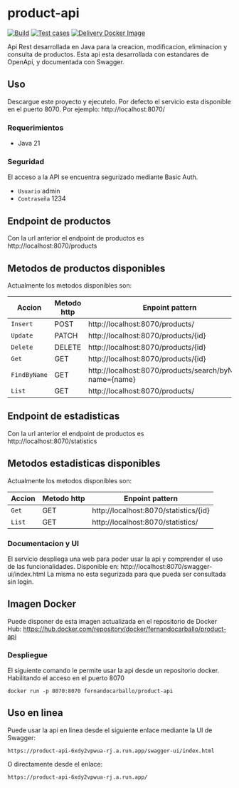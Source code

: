 # product-api

[![Build](https://github.com/fernandocarballo/product-api/actions/workflows/build.yml/badge.svg)](https://github.com/fernandocarballo/product-api/actions/workflows/build.yml)
[![Test cases](https://github.com/fernandocarballo/product-api/actions/workflows/test.yml/badge.svg)](https://github.com/fernandocarballo/product-api/actions/workflows/test.yml)
[![Delivery Docker Image](https://github.com/fernandocarballo/product-api/actions/workflows/delivery.yml/badge.svg)](https://github.com/fernandocarballo/product-api/actions/workflows/delivery.yml)

Api Rest desarrollada en Java para la creacion, modificacion, eliminacion y consulta de productos.
Esta api esta desarrollada con estandares de OpenApi, y documentada con Swagger.



## Uso
Descargue este proyecto y ejecutelo. Por defecto el servicio esta disponible en el puerto 8070.
Por ejemplo: http://localhost:8070/
### Requerimientos
- Java 21

### Seguridad
El acceso a la API se encuentra segurizado mediante Basic Auth.
- `Usuario` admin
- `Contraseña` 1234

## Endpoint de productos
Con la url anterior el endpoint de productos es http://localhost:8070/products

## Metodos de productos disponibles
Actualmente los metodos disponibles son:

| Accion | Metodo http | Enpoint pattern |
|-|-|-|
| `Insert` | POST | http://localhost:8070/products/ |
| `Update` | PATCH | http://localhost:8070/products/{id} |
| `Delete` | DELETE | http://localhost:8070/products/{id} |
| `Get` | GET | http://localhost:8070/products/{id} |
| `FindByName` | GET | http://localhost:8070/products/search/byName?name={name} |
| `List` | GET | http://localhost:8070/products/ |

## Endpoint de estadisticas
Con la url anterior el endpoint de productos es http://localhost:8070/statistics

## Metodos estadisticas disponibles
Actualmente los metodos disponibles son:

| Accion | Metodo http | Enpoint pattern |
|-|-|-|
| `Get` | GET | http://localhost:8070/statistics/{id} |
| `List` | GET | http://localhost:8070/statistics/ |

### Documentacion y UI
El servicio despliega una web para poder usar la api y comprender el uso de las funcionalidades. 
Disponible en: http://localhost:8070/swagger-ui/index.html
La misma no esta segurizada para que pueda ser consultada sin login.

## Imagen Docker
Puede disponer de esta imagen actualizada en el repositorio de Docker Hub: https://hub.docker.com/repository/docker/fernandocarballo/product-api

### Despliegue
El siguiente comando le permite usar la api desde un repositorio docker. Habilitando el acceso en el puerto 8070
```
docker run -p 8070:8070 fernandocarballo/product-api
```

## Uso en linea
Puede usar la api en linea desde el siguiente enlace mediante la UI de Swagger: 
```
https://product-api-6xdy2vpwua-rj.a.run.app/swagger-ui/index.html
```
O directamente desde el enlace: 
```
https://product-api-6xdy2vpwua-rj.a.run.app/
```


